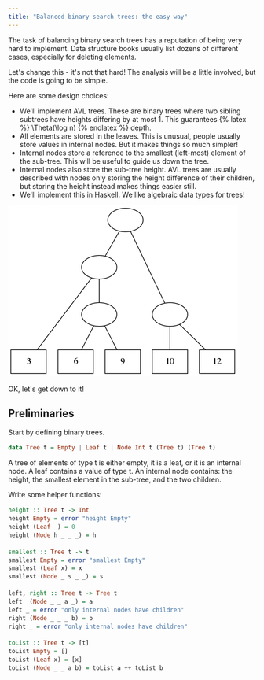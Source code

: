 ```yaml
---
title: "Balanced binary search trees: the easy way"
---
```

The task of balancing binary search trees has a reputation of being very hard to implement.
Data structure books usually list dozens of different cases, especially for deleting elements.

Let's change this - it's not that hard! The analysis will be a little involved, but the code is
going to be simple.

Here are some design choices:

* We'll implement AVL trees. These are binary trees where two sibling subtrees have heights differing
  by at most 1. This guarantees {% latex %} \Theta(\log n) {% endlatex %} depth.
* All elements are stored in the leaves. This is unusual,
  people usually store values in internal nodes. But it makes things so much simpler!
* Internal nodes store a reference to the smallest (left-most) element of the sub-tree.
  This will be useful to guide us down the tree.
* Internal nodes also store the sub-tree height. AVL trees are usually described with nodes only
  storing the height difference of their children, but storing the height instead makes things easier still.
* We'll implement this in Haskell. We like algebraic data types for trees!

![AVL tree](/assets/images/avl/avl_tree.png)

OK, let's get down to it!

## Preliminaries

Start by defining binary trees.

~~~ haskell
data Tree t = Empty | Leaf t | Node Int t (Tree t) (Tree t)
~~~

A tree of elements of type t is either empty, it is a leaf, or it is an internal node.
A leaf contains a value of type t.
An internal node contains: the height, the smallest element in the sub-tree, and the two children.

Write some helper functions:

~~~ haskell
height :: Tree t -> Int
height Empty = error "height Empty"
height (Leaf _) = 0
height (Node h _ _ _) = h

smallest :: Tree t -> t
smallest Empty = error "smallest Empty"
smallest (Leaf x) = x
smallest (Node _ s _ _) = s

left, right :: Tree t -> Tree t
left  (Node _ _ a _) = a
left _ = error "only internal nodes have children"
right (Node _ _ _ b) = b
right _ = error "only internal nodes have children"

toList :: Tree t -> [t]
toList Empty = []
toList (Leaf x) = [x]
toList (Node _ _ a b) = toList a ++ toList b
~~~
